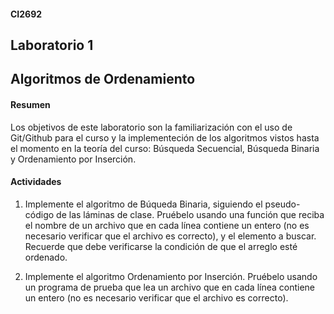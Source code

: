 #### CI2692

## Laboratorio 1
## Algoritmos de Ordenamiento


#### Resumen
Los objetivos de este laboratorio son la familiarización con el uso de Git/Github para el curso y la implementeción de los algoritmos vistos hasta el momento en la teoría del curso: Búsqueda Secuencial, Búsqueda Binaria y Ordenamiento por Inserción.

#### Actividades

1) Implemente el algoritmo de Búqueda Binaria, siguiendo el pseudo-código de las láminas de clase. Pruébelo usando una función que reciba el nombre de un archivo que en cada línea contiene un entero (no es necesario verificar que el archivo es correcto), y el elemento a buscar. 
Recuerde que debe verificarse la condición de que el arreglo esté ordenado.

2) Implemente el algoritmo Ordenamiento por Inserción. Pruébelo usando un programa de prueba que lea un archivo que en cada línea contiene un entero (no es necesario verificar que el archivo es correcto). 

